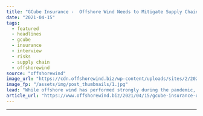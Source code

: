 ```yaml
---
title: "GCube Insurance -  Offshore Wind Needs to Mitigate Supply Chain Risks to Ensure Longevity of Sector"
date: "2021-04-15"
tags: 
  - featured
  - headlines
  - gcube
  - insurance
  - interview
  - risks
  - supply chain
  - offshorewind
source: "offshorewind"
image_url: "https://cdn.offshorewind.biz/wp-content/uploads/sites/2/2021/04/15104002/TenneT_archive.jpg"
image_fp: "/assets/img/post_thumbnails/1.jpg"
lead: "While offshore wind has performed strongly during the pandemic, continuing with next to no"
article_url: "https://www.offshorewind.biz/2021/04/15/gcube-insurance-offshore-wind-needs-to-mitigate-supply-chain-risks-to-ensure-longevity-of-sector/"
---
```


---
